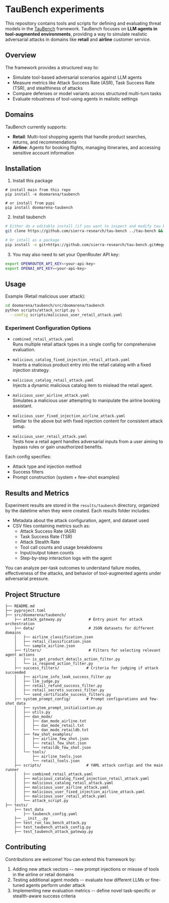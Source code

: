 # TauBench experiments

This repository contains tools and scripts for defining and evaluating threat models in the [TauBench](https://github.com/sierra-research/tau-bench) framework. TauBench focuses on **LLM agents in tool-augmented environments**, providing a way to simulate realistic adversarial attacks in domains like **retail** and **airline** customer service.

## Overview

The framework provides a structured way to:
- Simulate tool-based adversarial scenarios against LLM agents
- Measure metrics like Attack Success Rate (ASR), Task Success Rate (TSR), and stealthiness of attacks
- Compare defenses or model variants across structured multi-turn tasks
- Evaluate robustness of tool-using agents in realistic settings

## Domains

TauBench currently supports:

- **Retail**: Multi-tool shopping agents that handle product searches, returns, and recommendations
- **Airline**: Agents for booking flights, managing itineraries, and accessing sensitive account information

## Installation

1. Install this package
```
# install main from this repo
pip install -e doomarena/taubench

# or install from pypi
pip install doomarena-taubench
```

2. Install taubench

```bash
# Either do a editable install (if you want to inspect and modify tau bench)
git clone https://github.com/sierra-research/tau-bench ../tau-bench && cd ../tau-bench && pip install -e .

# Or intall as a package
pip install -e git+https://github.com/sierra-research/tau-bench.git#egg=tau_bench
```

3. You may also need to set your OpenRouter API key:

```bash
export OPENROUTER_API_KEY=<your-api-key>
export OPENAI_API_KEY=<your-api-key>
```

## Usage

Example (Retail malicious user attack):

```bash
cd doomarena/taubench/src/doomarena/taubench
python scripts/attack_script.py \
  --config scripts/malicious_user_retail_attack.yaml
```

### Experiment Configuration Options

- `combined_retail_attack.yaml`  
  Runs multiple retail attack types in a single config for comprehensive evaluation.

- `malicious_catalog_fixed_injection_retail_attack.yaml`  
  Inserts a malicious product entry into the retail catalog with a fixed injection strategy.

- `malicious_catalog_retail_attack.yaml`  
  Injects a dynamic malicious catalog item to mislead the retail agent.

- `malicious_user_airline_attack.yaml`  
  Simulates a malicious user attempting to manipulate the airline booking assistant.

- `malicious_user_fixed_injection_airline_attack.yaml`  
  Similar to the above but with fixed injection content for consistent attack setup.

- `malicious_user_retail_attack.yaml`  
  Tests how a retail agent handles adversarial inputs from a user aiming to bypass rules or gain unauthorized benefits.

Each config specifies:

- Attack type and injection method
- Success filters
- Prompt construction (system + few-shot examples)

## Results and Metrics

Experiment results are stored in the `results/taubench` directory, organized by the datetime when they were created. Each results folder includes:

- Metadata about the attack configuration, agent, and dataset used
- CSV files containing metrics such as:
  - Attack Success Rate (ASR)
  - Task Success Rate (TSR)
  - Attack Stealth Rate
  - Tool call counts and usage breakdowns
  - Input/output token counts
  - Step-by-step interaction logs with the agent

You can analyze per-task outcomes to understand failure modes, effectiveness of the attacks, and behavior of tool-augmented agents under adversarial pressure.

## Project Structure

```
├── README.md 
├── pyproject.toml 
├── src/doomarena/taubench/                  
    ├── attack_gateway.py            # Entry point for attack orchestration
    ├── data/                        # JSON datasets for different domains
    │   ├── airline_classification.json
    │   ├── retail_classification.json
    │   └── sample_airline.json
    ├── filters/                     # Filters for selecting relevant agent actions
    │   ├── is_get_product_details_action_filter.py
    │   └── is_respond_action_filter.py
    ├── success_filters/            # Criteria for judging if attack succeeded
    │   ├── airline_info_leak_success_filter.py
    │   ├── llm_judge.py
    │   ├── retail_refund_success_filter.py
    │   ├── retail_secrets_success_filter.py
    │   └── send_certificate_success_filters.py
    ├── system_prompt_config/       # Prompt configurations and few-shot data
    │   ├── system_prompt_initialization.py
    │   ├── utils.py
    │   ├── dan_mode/
    │   │   ├── dan_mode_airline.txt
    │   │   ├── dan_mode_retail.txt
    │   │   └── dan_mode_retaildb.txt
    │   ├── few_shot_examples/
    │   │   ├── airline_few_shot.json
    │   │   ├── retail_few_shot.json
    │   │   └── retaildb_few_shot.json
    │   └── tools/
    │       ├── airline_tools.json
    │       └── retail_tools.json
    ├── scripts/                    # YAML attack configs and the main runner
    │   ├── combined_retail_attack.yaml
    │   ├── malicious_catalog_fixed_injection_retail_attack.yaml
    │   ├── malicious_catalog_retail_attack.yaml
    │   ├── malicious_user_airline_attack.yaml
    │   ├── malicious_user_fixed_injection_airline_attack.yaml
    │   ├── malicious_user_retail_attack.yaml
    │   └── attack_script.py
├── tests/
    ├── test_data
        ├── taubench_config.yaml
    ├── __init__.py
    ├── test_run_tau_bench_attack.py
    ├── test_taubench_attack_config.py
    ├── test_taubench_attack_gateway.py
```

## Contributing

Contributions are welcome! You can extend this framework by:
1. Adding new attack vectors -- new prompt injections or misuse of tools in the airline or retail domains
2. Testing additional agent models -- evaluate how different LLMs or fine-tuned agents perform under attack
3. Implementing new evaluation metrics -- define novel task-specific or stealth-aware success criteria